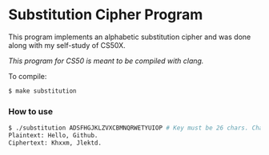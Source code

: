 # Substitution Cipher Program

This program implements an alphabetic substitution cipher and was done along with my self-study of CS50X.

*This program for CS50 is meant to be compiled with clang.*

To compile: 

```bash
$ make substitution
```

### How to use

```bash
$ ./substitution ADSFHGJKLZVXCBMNQRWETYUIOP # Key must be 26 chars. Chars should be unique.
Plaintext: Hello, Github.
Ciphertext: Khxxm, Jlektd.
```
